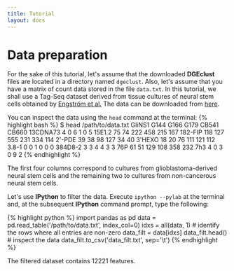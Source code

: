 ```yaml
---
title: Tutorial
layout: docs
---
```


Data preparation
================

For the sake of this tutorial, let's assume that the downloaded **DGEclust** files 
are located in a directory named `dgeclust`. Also, let's assume that you 
have a matrix of count data stored in the file `data.txt`. In this tutorial, we 
shall use a Tag-Seq dataset derived from tissue cultures of neural stem cells
obtained by <a href="http://link.springer.com/article/10.1186%2Fgm377" target="_blank">Engström et al.</a> 
The data can be downloaded from [here](http://genomebiology.com/content/supplementary/gb-2010-11-10-r106-s3.tgz).

You can inspect the data using the `head` command at the terminal:
{% highlight bash %}
$ head /path/to/data.txt
        GliNS1  G144    G166    G179    CB541   CB660
13CDNA73        4       0       6       1       0       5
15E1.2  75      74      222     458     215     167
182-FIP 118     127     555     231     334     114
2'-PDE  39      38      98      127     34      40
3'HEXO  18      20      76      111     121     112
3.8-1   0       0       1       0       0       0
384D8-2 3       3       4       4       3       3
76P     61      51      129     108     358     232
7h3     4       0       3       0       9       2
{% endhighlight %}

The first four columns correspond to cultures from glioblastoma-derived neural stem cells and the 
remaining two to cultures from non-cancerous neural stem cells.

Let's use **IPython** to filter the data. Execute `ipython --pylab` at the terminal and, at the subsequent
**IPython** command prompt, type the following:

{% highlight python %}
import pandas as pd
data = pd.read_table('/path/to/data.txt', index_col=0)
idxs = all(data, 1)    # identify the rows where all entries are non-zero 
data_filt = data[idxs]
data_filt.head()    # inspect the data
data_filt.to_csv('data_filt.txt', sep='\t')
{% endhighlight %}

The filtered dataset contains 12221 features.
